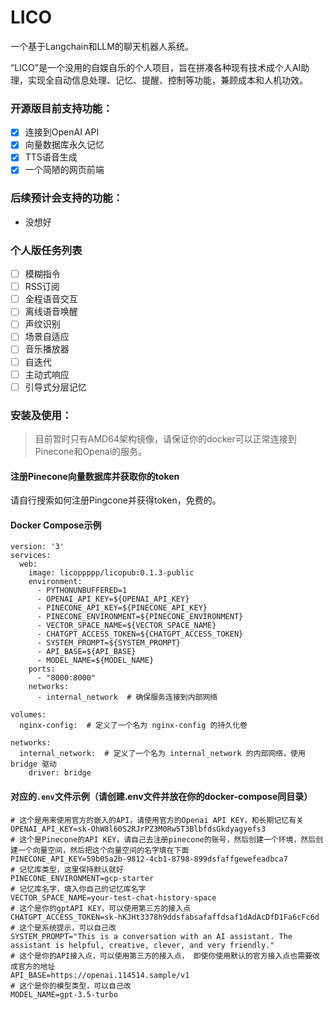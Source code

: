 # LICO

一个基于Langchain和LLM的聊天机器人系统。


“LICO”是一个没用的自娱自乐的个人项目，旨在拼凑各种现有技术成个人AI助理，实现全自动信息处理、记忆、提醒、控制等功能，兼顾成本和人机功效。

### 开源版目前支持功能：
- [x] 连接到OpenAI API
- [x] 向量数据库永久记忆
- [x] TTS语音生成
- [x] 一个简陋的网页前端

### 后续预计会支持的功能：
- 没想好

### 个人版任务列表

- [ ] 模糊指令
- [ ] RSS订阅
- [ ] 全程语音交互
- [ ] 离线语音唤醒
- [ ] 声纹识别
- [ ] 场景自适应
- [ ] 音乐播放器
- [ ] 自迭代
- [ ] 主动式响应
- [ ] 引导式分层记忆

### 安装及使用：

> 目前暂时只有AMD64架构镜像，请保证你的docker可以正常连接到Pinecone和Openai的服务。

#### 注册Pinecone向量数据库并获取你的token

请自行搜索如何注册Pingcone并获得token，免费的。

#### Docker Compose示例
```
version: '3'
services:
  web:
    image: licoppppp/licopub:0.1.3-public
    environment:
      - PYTHONUNBUFFERED=1
      - OPENAI_API_KEY=${OPENAI_API_KEY}
      - PINECONE_API_KEY=${PINECONE_API_KEY}
      - PINECONE_ENVIRONMENT=${PINECONE_ENVIRONMENT}
      - VECTOR_SPACE_NAME=${VECTOR_SPACE_NAME}
      - CHATGPT_ACCESS_TOKEN=${CHATGPT_ACCESS_TOKEN}
      - SYSTEM_PROMPT=${SYSTEM_PROMPT}
      - API_BASE=${API_BASE}
      - MODEL_NAME=${MODEL_NAME}
    ports:
      - "8000:8000"
    networks:
      - internal_network  # 确保服务连接到内部网络

volumes:
  nginx-config:  # 定义了一个名为 nginx-config 的持久化卷

networks:
  internal_network:  # 定义了一个名为 internal_network 的内部网络，使用 bridge 驱动
    driver: bridge

```

#### 对应的`.env`文件示例（请创建.env文件并放在你的docker-compose同目录）
```
# 这个是用来使用官方的嵌入的API，请使用官方的Openai API KEY，和长期记忆有关
OPENAI_API_KEY=sk-OhW8l60S2RJrPZ3M0Rw5T3BlbfdsGkdyagyefs3
# 这个是Pinecone的API KEY，请自己去注册pinecone的账号，然后创建一个环境，然后创建一个向量空间，然后把这个向量空间的名字填在下面
PINECONE_API_KEY=59b05a2b-9812-4cb1-8798-899dsfaffgewefeadbca7
# 记忆库类型，这里保持默认就好
PINECONE_ENVIRONMENT=gcp-starter
# 记忆库名字，填入你自己的记忆库名字
VECTOR_SPACE_NAME=your-test-chat-history-space
# 这个是你的gptAPI KEY，可以使用第三方的接入点
CHATGPT_ACCESS_TOKEN=sk-hKJHt3378h9ddsfabsafaffdsaf1dAdAcDfD1Fa6cFc6d
# 这个是系统提示，可以自己改
SYSTEM_PROMPT="This is a conversation with an AI assistant. The assistant is helpful, creative, clever, and very friendly."
# 这个是你的API接入点，可以使用第三方的接入点， 即使你使用默认的官方接入点也需要改成官方的地址
API_BASE=https://openai.114514.sample/v1
# 这个是你的模型类型，可以自己改
MODEL_NAME=gpt-3.5-turbo
```
